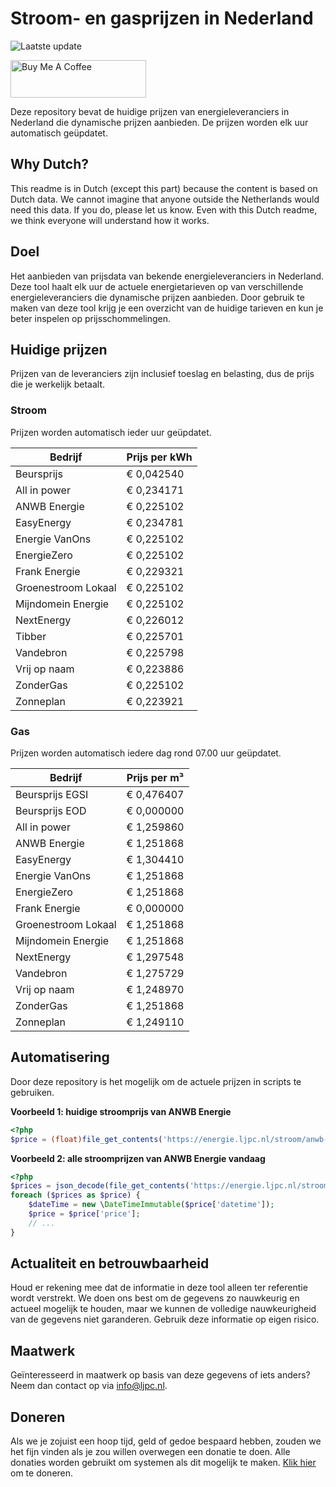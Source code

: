 # Stroom- en gasprijzen in Nederland

![Laatste update](https://img.shields.io/badge/laatste%20update-2023--10--18%2004%3A00%20CET-brightgreen)

<a href="https://www.buymeacoffee.com/Lars-" target="_blank"><img src="https://cdn.buymeacoffee.com/buttons/v2/default-orange.png" alt="Buy Me A Coffee" height="60" style="height: 60px !important;width: 217px !important;" ></a>

Deze repository bevat de huidige prijzen van energieleveranciers in Nederland die dynamische prijzen aanbieden. De prijzen worden elk uur automatisch geüpdatet.

## Why Dutch?

This readme is in Dutch (except this part) because the content is based on Dutch data. We cannot imagine that anyone outside the Netherlands would need this data. If you do, please let us know. Even with this Dutch readme, we think
everyone will understand how it works.

## Doel

Het aanbieden van prijsdata van bekende energieleveranciers in Nederland. Deze tool haalt elk uur de actuele energietarieven op van verschillende energieleveranciers die dynamische prijzen aanbieden. Door gebruik te maken van deze tool
krijg je een overzicht van de huidige tarieven en kun je beter inspelen op prijsschommelingen.

## Huidige prijzen

Prijzen van de leveranciers zijn inclusief toeslag en belasting, dus de prijs die je werkelijk betaalt.

### Stroom

Prijzen worden automatisch ieder uur geüpdatet.

 Bedrijf | Prijs per kWh 
---------|---------------
Beursprijs | € 0,042540
All in power | € 0,234171
ANWB Energie | € 0,225102
EasyEnergy | € 0,234781
Energie VanOns | € 0,225102
EnergieZero | € 0,225102
Frank Energie | € 0,229321
Groenestroom Lokaal | € 0,225102
Mijndomein Energie | € 0,225102
NextEnergy | € 0,226012
Tibber | € 0,225701
Vandebron | € 0,225798
Vrij op naam | € 0,223886
ZonderGas | € 0,225102
Zonneplan | € 0,223921


### Gas

Prijzen worden automatisch iedere dag rond 07.00 uur geüpdatet.

 Bedrijf | Prijs per m³ 
---------|--------------
Beursprijs EGSI | € 0,476407
Beursprijs EOD | € 0,000000
All in power | € 1,259860
ANWB Energie | € 1,251868
EasyEnergy | € 1,304410
Energie VanOns | € 1,251868
EnergieZero | € 1,251868
Frank Energie | € 0,000000
Groenestroom Lokaal | € 1,251868
Mijndomein Energie | € 1,251868
NextEnergy | € 1,297548
Vandebron | € 1,275729
Vrij op naam | € 1,248970
ZonderGas | € 1,251868
Zonneplan | € 1,249110


## Automatisering

Door deze repository is het mogelijk om de actuele prijzen in scripts te gebruiken.

**Voorbeeld 1: huidige stroomprijs van ANWB Energie**

```php
<?php
$price = (float)file_get_contents('https://energie.ljpc.nl/stroom/anwb-energie-nu.txt');

```

**Voorbeeld 2: alle stroomprijzen van ANWB Energie vandaag**

```php
<?php
$prices = json_decode(file_get_contents('https://energie.ljpc.nl/stroom/all-in-power-vandaag.json'),true);
foreach ($prices as $price) {
    $dateTime = new \DateTimeImmutable($price['datetime']);
    $price = $price['price'];
    // ...
}
```

## Actualiteit en betrouwbaarheid

Houd er rekening mee dat de informatie in deze tool alleen ter referentie wordt verstrekt. We doen ons best om de gegevens zo nauwkeurig en actueel mogelijk te houden, maar we kunnen de volledige nauwkeurigheid van de gegevens niet
garanderen. Gebruik deze informatie op eigen risico.

## Maatwerk

Geïnteresseerd in maatwerk op basis van deze gegevens of iets anders? Neem dan contact op
via [info@ljpc.nl](mailto:info@ljpc.nl?subject=Energie%20prijzen).

## Doneren

Als we je zojuist een hoop tijd, geld of gedoe bespaard hebben, zouden we het fijn vinden als je zou willen overwegen een
donatie te doen. Alle donaties worden gebruikt om systemen als dit mogelijk te
maken. [Klik hier](https://www.buymeacoffee.com/Lars-) om te doneren.
